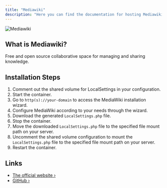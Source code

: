 ```yaml
---
title: "Mediawiki"
description: "Here you can find the documentation for hosting Mediawiki with Coolify."
---
```


![Mediawiki](https://www.mediawiki.org/static/images/icons/mediawikiwiki.svg)

## What is Mediawiki?

Free and open source collaborative space for managing and sharing knowledge.

## Installation Steps

1. Comment out the shared volume for LocalSettings in your configuration.
2. Start the container.
3. Go to `http(s)://your-domain` to access the MediaWiki installation wizard.
4. Configure MediaWiki according to your needs through the wizard.
5. Download the generated `LocalSettings.php` file.
6. Stop the container.
7. Move the downloaded `LocalSettings.php` file to the specified file mount path on your server.
8. Uncomment the shared volume configuration to mount the `LocalSettings.php` file to the specified file mount path on your server.
9. Restart the container.

## Links

- [The official website ›](https://www.mediawiki.org/wiki/MediaWiki)
- [GitHub ›](https://github.com/wikimedia/mediawiki)
